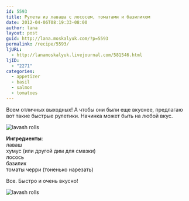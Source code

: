```yaml
---
id: 5593
title: Рулеты из лаваша с лососем, томатами и базиликом
date: 2012-04-06T08:19:33-08:00
author: lana
layout: post
guid: http://lana.moskalyuk.com/?p=5593
permalink: /recipe/5593/
ljURL:
  - http://lanamoskalyuk.livejournal.com/581546.html
ljID:
  - "2271"
categories:
  - appetizer
  - basil
  - salmon
  - tomatoes
---
```

Всем отличных выходных! А чтобы они были еще вкуснее, предлагаю вот такие быстрые рулетики. Начинка может быть на любой вкус.

![lavash rolls](http://farm8.staticflickr.com/7244/6904730928_f3a6c68dff_z.jpg) 

**Ингредиенты**:  
лаваш  
хумус (или другой дим для смазки)  
лосось  
базилик  
томаты черри (тоненько нарезать)

Все. Быстро и очень вкусно!

![lavash rolls](http://farm8.staticflickr.com/7208/6904731978_c6aec67623_z.jpg)